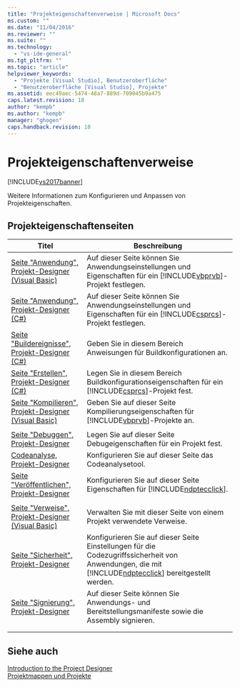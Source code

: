 ```yaml
---
title: "Projekteigenschaftenverweise | Microsoft Docs"
ms.custom: ""
ms.date: "11/04/2016"
ms.reviewer: ""
ms.suite: ""
ms.technology: 
  - "vs-ide-general"
ms.tgt_pltfrm: ""
ms.topic: "article"
helpviewer_keywords: 
  - "Projekte [Visual Studio], Benutzeroberfläche"
  - "Benutzeroberfläche [Visual Studio], Projekte"
ms.assetid: eec49aec-5474-48a7-889d-709045b9a475
caps.latest.revision: 18
author: "kempb"
ms.author: "kempb"
manager: "ghogen"
caps.handback.revision: 18
---
```

# Projekteigenschaftenverweise
[!INCLUDE[vs2017banner](../../code-quality/includes/vs2017banner.md)]

Weitere Informationen zum Konfigurieren und Anpassen von Projekteigenschaften.  
  
## Projekteigenschaftenseiten  
  
|Titel|Beschreibung|  
|-----------|------------------|  
|[Seite "Anwendung", Projekt\-Designer \(Visual Basic\)](../../ide/reference/application-page-project-designer-visual-basic.md)|Auf dieser Seite können Sie Anwendungseinstellungen und Eigenschaften für ein [!INCLUDE[vbprvb](../../code-quality/includes/vbprvb_md.md)]\-Projekt festlegen.|  
|[Seite "Anwendung", Projekt\-Designer \(C\#\)](../../ide/reference/application-page-project-designer-csharp.md)|Auf dieser Seite können Sie Anwendungseinstellungen und Eigenschaften für ein [!INCLUDE[csprcs](../../data-tools/includes/csprcs_md.md)]\-Projekt festlegen.|  
|[Seite "Buildereignisse", Projekt\-Designer \(C\#\)](../../ide/reference/build-events-page-project-designer-csharp.md)|Geben Sie in diesem Bereich Anweisungen für Buildkonfigurationen an.|  
|[Seite "Erstellen", Projekt\-Designer \(C\#\)](../../ide/reference/build-page-project-designer-csharp.md)|Legen Sie in diesem Bereich Buildkonfigurationseigenschaften für ein [!INCLUDE[csprcs](../../data-tools/includes/csprcs_md.md)]\-Projekt fest.|  
|[Seite "Kompilieren", Projekt\-Designer \(Visual Basic\)](../../ide/reference/compile-page-project-designer-visual-basic.md)|Geben Sie auf dieser Seite Kompilierungseigenschaften für [!INCLUDE[vbprvb](../../code-quality/includes/vbprvb_md.md)]\-Projekte an.|  
|||  
|[Seite "Debuggen", Projekt\-Designer](../../ide/reference/debug-page-project-designer.md)|Legen Sie auf dieser Seite Debugeigenschaften für ein Projekt fest.|  
|[Codeanalyse, Projekt\-Designer](../../ide/reference/code-analysis-project-designer.md)|Konfigurieren Sie auf dieser Seite das Codeanalysetool.|  
|[Seite "Veröffentlichen", Projekt\-Designer](../../ide/reference/publish-page-project-designer.md)|Konfigurieren Sie auf dieser Seite Eigenschaften für [!INCLUDE[ndptecclick](../../deployment/includes/ndptecclick_md.md)].|  
|||  
|[Seite "Verweise", Projekt\-Designer \(Visual Basic\)](../../ide/reference/references-page-project-designer-visual-basic.md)|Verwalten Sie mit dieser Seite von einem Projekt verwendete Verweise.|  
|[Seite "Sicherheit", Projekt\-Designer](../../ide/reference/security-page-project-designer.md)|Konfigurieren Sie auf dieser Seite Einstellungen für die Codezugriffssicherheit von Anwendungen, die mit [!INCLUDE[ndptecclick](../../deployment/includes/ndptecclick_md.md)] bereitgestellt werden.|  
|[Seite "Signierung", Projekt\-Designer](../../ide/reference/signing-page-project-designer.md)|Auf dieser Seite können Sie Anwendungs\- und Bereitstellungsmanifeste sowie die Assembly signieren.|  
|||  
|||  
  
## Siehe auch  
 [Introduction to the Project Designer](http://msdn.microsoft.com/de-de/898dd854-c98d-430c-ba1b-a913ce3c73d7)   
 [Projektmappen und Projekte](../../ide/solutions-and-projects-in-visual-studio.md)